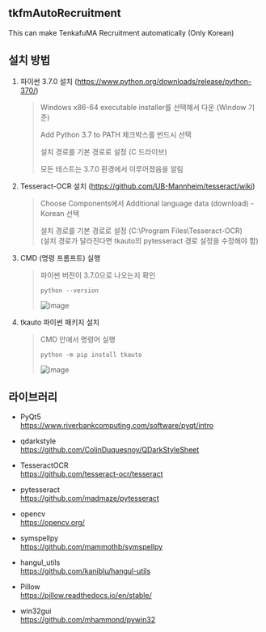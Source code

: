 ## tkfmAutoRecruitment

This can make TenkafuMA Recruitment automatically (Only Korean)

## 설치 방법
1. 파이썬 3.7.0 설치 (https://www.python.org/downloads/release/python-370/) 
    > Windows x86-64 executable installer를 선택해서 다운 (Window 기준)
    > 
    > Add Python 3.7 to PATH 체크박스를 반드시 선택     
    > 
    > 설치 경로를 기본 경로로 설정 (C 드라이브)
    > 
    > 모든 테스트는 3.7.0 환경에서 이루어졌음을 알림   
2. Tesseract-OCR 설치 (https://github.com/UB-Mannheim/tesseract/wiki)
    > Choose Components에서 Additional language data (download) - Korean 선택
    >
    > 설치 경로를 기본 경로로 설정 (C:\Program Files\Tesseract-OCR)  
    > (설치 경로가 달라진다면 tkauto의 pytesseract 경로 설정을 수정해야 함)   
3. CMD (명령 프롬프트) 실행
    > 파이썬 버전이 3.7.0으로 나오는지 확인
    > ```
    > python --version
    > ```
    > ![image](https://user-images.githubusercontent.com/85004072/210209859-551df53d-a60f-4734-b5ee-24feb35c4a55.png)
4. tkauto 파이썬 패키지 설치
    > CMD 안에서 명령어 실행
    > ```
    > python -m pip install tkauto
    > ```
    > ![image](https://user-images.githubusercontent.com/85004072/210209947-ba8ffb57-f12f-4a84-833b-ee96fc3b2e5a.png)

## 라이브러리  

- PyQt5     
  https://www.riverbankcomputing.com/software/pyqt/intro

- qdarkstyle    
  https://github.com/ColinDuquesnoy/QDarkStyleSheet

- TesseractOCR  
  https://github.com/tesseract-ocr/tesseract

- pytesseract  
  https://github.com/madmaze/pytesseract

- opencv  
  https://opencv.org/

- symspellpy  
  https://github.com/mammothb/symspellpy

- hangul_utils  
  https://github.com/kaniblu/hangul-utils

- Pillow  
  https://pillow.readthedocs.io/en/stable/

- win32gui  
  https://github.com/mhammond/pywin32
